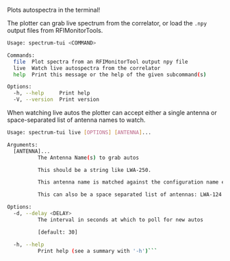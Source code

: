 Plots autospectra in the terminal!


The plotter can grab live spectrum from the correlator, or load the `.npy` output files from RFIMonitorTools.

```bash
Usage: spectrum-tui <COMMAND>

Commands:
  file  Plot spectra from an RFIMonitorTool output npy file
  live  Watch live autospectra from the correlator
  help  Print this message or the help of the given subcommand(s)

Options:
  -h, --help     Print help
  -V, --version  Print version
```

When watching live autos the plotter can accept either a single antenna or space-separated list of antenna names to watch.
```bash
Usage: spectrum-tui live [OPTIONS] [ANTENNA]...

Arguments:
  [ANTENNA]...
          The Antenna Name(s) to grab autos

          This should be a string like LWA-250.

          This antenna name is matched against the configuration name exactly.

          This can also be a space separated list of antennas: LWA-124 LWA-250 ...etc

Options:
  -d, --delay <DELAY>
          The interval in seconds at which to poll for new autos

          [default: 30]

  -h, --help
          Print help (see a summary with '-h')```